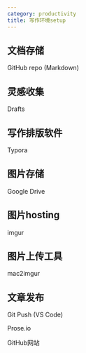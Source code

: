 ```yaml
---
category: productivity
title: 写作环境setup
---
```

## 文档存储

GitHub repo (Markdown)

## 灵感收集

Drafts

## 写作排版软件

Typora

## 图片存储

Google Drive

## 图片hosting

imgur

## 图片上传工具

mac2imgur

## 文章发布

Git Push (VS Code)

Prose.io

GitHub网站
